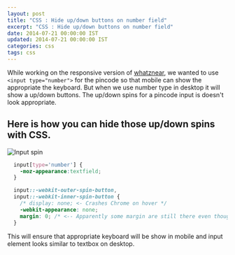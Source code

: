 ```yaml
---
layout: post
title: "CSS : Hide up/down buttons on number field"
excerpt: "CSS : Hide up/down buttons on number field"
date: 2014-07-21 00:00:00 IST
updated: 2014-07-21 00:00:00 IST
categories: css
tags: css
---
```


While working on the responsive version of [whatznear](http://whatznear.com), we wanted to use `<input type="number">` for the pincode so that mobile can show the appropriate the keyboard. But when we use number type in desktop it will show a up/down buttons. The up/down spins for a pincode input is doesn't look appropriate.

## Here is how you can hide those up/down spins with CSS.

![Input spin](http://i653.photobucket.com/albums/uu253/revathskumar/Coderepo/2014/07/5ffea443-1a5f-424c-9650-407158a048be_zpsa4806bc6.png)
  

```css
  input[type='number'] {
    -moz-appearance:textfield;
  }

  input::-webkit-outer-spin-button,
  input::-webkit-inner-spin-button {
    /* display: none; <- Crashes Chrome on hover */
    -webkit-appearance: none;
    margin: 0; /* <-- Apparently some margin are still there even though it's hidden */
  }
```

This will ensure that appropriate keyboard will be show in mobile and input element looks 
similar to textbox on desktop.